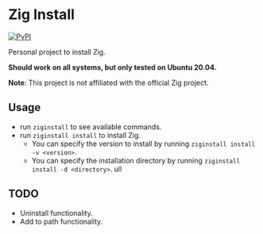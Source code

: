 # Zig Install
[![PyPI](https://github.com/charlotdupont/ZigInstall/actions/workflows/python-publish.yml/badge.svg)](https://github.com/charlotdupont/ZigInstall/actions/workflows/python-publish.yml)

Personal project to install Zig.

**Should work on all systems, but only tested on Ubuntu 20.04.**

**Note**: This project is not affiliated with the official Zig project.

## Usage

- run ```ziginstall``` to see available commands.
- run ```ziginstall install``` to install Zig.
    - You can specify the version to install by running ```ziginstall install -v <version>```.
    - You can specify the installation directory by running ```ziginstall install -d <directory>```.
      ull

## TODO

- Uninstall functionality.
- Add to path functionality.
